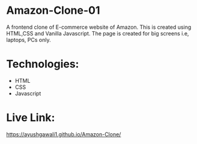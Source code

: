 # Amazon-Clone-01
A frontend clone of E-commerce website of Amazon. This is created using HTML,CSS and Vanilla Javascript. The page is created for big screens i.e, laptops, PCs only.

# Technologies:
* HTML
* CSS
* Javascript

# Live Link:
https://ayushgawali1.github.io/Amazon-Clone/
